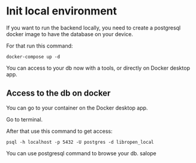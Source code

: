 # Init local environment

If you want to run the backend locally, you need to create a postgresql docker image to have the database on your device.

For that run this command:

    docker-compose up -d

You can access to your db now with a tools, or directly on Docker desktop app.

## Access to the db on docker

You can go to your container on the Docker desktop app.

Go to terminal.

After that use this command to get access:

    psql -h localhost -p 5432 -U postgres -d libropen_local

You can use postgresql command to browse your db.
salope
